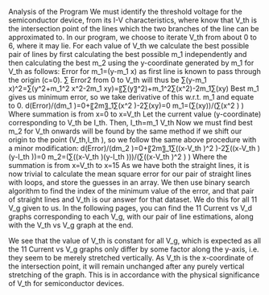 Analysis of the Program
We must identify the threshold voltage for the semiconductor device, from its I-V characteristics, where know that  V_th   is the intersection point of the lines which the two branches of the line can be approximated to.
In our program, we choose to iterate  V_th   from about 0 to 6, where it may lie. For each value of  V_th   we calculate the best possible pair of lines by first calculating the best possible  m_1   independently and then calculating the best  m_2   using the y-coordinate generated by m_1 for  V_th   as follows:
Error for  m_1=(y-m_1 x)   as first line is known to pass through the origin  (c=0).
∑ Error2 from  0  to  V_th   will thus be
∑(y-m_1 x)^2=∑(y^2+m_1^2 x^2-2m_1 xy)=〖∑(y〗^2)+m_1^2∑(x^2)-2m_1∑(xy)
Best  m_1   gives us minimum error, so we take derivative of this w.r.t.  m_1  and equate to 0.
d(Error)/(dm_1 )=0+〖2m〗_1∑(x^2 )-2∑(xy)=0
m_1=(∑(xy))/(∑(x^2 ) )
Where summation is from  x=0  to  x=V_th
Let the current value (y-coordinate) corresponding to  V_th  be  I_th. Then,
I_th=m_1 V_th
Now we must find best  m_2   for  V_th   onwards will be found by the same method if we shift our origin to the point  (V_th,I_th ),  so we follow the same above procedure with a minor modification:
d(Error)/(dm_2 )=0+〖2m〗_1∑((x-V_th )^2 )-2∑((x-V_th )(y-I_th ))=0
m_2=(∑((x-V_th )(y-I_th )))/(∑((x-V_th )^2 ) )
Where the summation is from  x=V_th   to  x=15
As we have both the straight lines, it is now trivial to calculate the mean square error for our pair of straight lines with loops, and store the guesses in an array.
We then use binary search algorithm to find the index of the minimum value of the error, and that pair of straight lines and  V_th   is our answer for that dataset.
We do this for all 11  V_g   given to us.
In the following pages, you can find the 11 Current vs  V_d   graphs corresponding to each  V_g,  with our pair of line estimations, along with the  V_th   vs  V_g   graph at the end.
            
We see that the value of  V_th   is constant for all  V_g,  which is expected as all the 11 Current vs  V_g graphs only differ by some factor along the  y-axis, i.e. they seem to be merely stretched vertically. As  V_th  is the  x-coordinate of the intersection point, it will remain unchanged after any purely vertical stretching of the graph.
This is in accordance with the physical significance of  V_th   for semiconductor devices.
